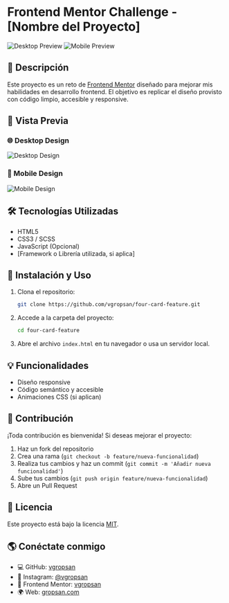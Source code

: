 # Frontend Mentor Challenge - [Nombre del Proyecto]

![Desktop Preview](./desktop-design.jpg)
![Mobile Preview](./mobile-design.jpg)

## 🚀 Descripción

Este proyecto es un reto de [Frontend Mentor](https://www.frontendmentor.io) diseñado para mejorar mis habilidades en desarrollo frontend. El objetivo es replicar el diseño provisto con código limpio, accesible y responsive.

## 📸 Vista Previa

### 🌐 Desktop Design
![Desktop Design](./desktop-design.jpg)

### 📱 Mobile Design
![Mobile Design](./mobile-design.jpg)

## 🛠️ Tecnologías Utilizadas

- HTML5
- CSS3 / SCSS
- JavaScript (Opcional)
- [Framework o Librería utilizada, si aplica]

## 📂 Instalación y Uso

1. Clona el repositorio:
   ```sh
   git clone https://github.com/vgropsan/four-card-feature.git
   ```
2. Accede a la carpeta del proyecto:
   ```sh
   cd four-card-feature
   ```
3. Abre el archivo `index.html` en tu navegador o usa un servidor local.

## 💡 Funcionalidades

- Diseño responsive
- Código semántico y accesible
- Animaciones CSS (si aplican)

## 📝 Contribución

¡Toda contribución es bienvenida! Si deseas mejorar el proyecto:

1. Haz un fork del repositorio
2. Crea una rama (`git checkout -b feature/nueva-funcionalidad`)
3. Realiza tus cambios y haz un commit (`git commit -m 'Añadir nueva funcionalidad'`)
4. Sube tus cambios (`git push origin feature/nueva-funcionalidad`)
5. Abre un Pull Request

## 📄 Licencia

Este proyecto está bajo la licencia [MIT](LICENSE).

## 🌎 Conéctate conmigo

- 💻 GitHub: [vgropsan](https://github.com/vgropsan)
- 📸 Instagram: [@vgropsan](https://www.instagram.com/vgropsan/)
- 🎨 Frontend Mentor: [vgropsan](https://www.frontendmentor.io/profile/vgropsan)
- 🌍 Web: [gropsan.com](https://gropsan.com)
